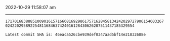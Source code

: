 2022-10-29 11:58:07 am

---

`1717016838885100901615716668169298617571628458134242029727906154603267024220295892254811684637424016128430626207511437185329554`

`Latest commit SHA is: 46eaca526cbe939def0347aad5bf14e21832688e `
